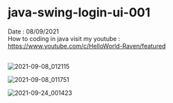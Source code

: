 # java-swing-login-ui-001
Date : 08/09/2021<br/>
How to coding in java
visit my youtube : https://www.youtube.com/c/HelloWorld-Raven/featured
<br/><br/>

![2021-09-08_012115](https://user-images.githubusercontent.com/58245926/132392905-6659b2c5-420a-4edf-b472-dc94c5205fe3.png)

![2021-09-08_011751](https://user-images.githubusercontent.com/58245926/132392297-140bbc4e-1548-4dd9-b88e-fb9a1640b740.png)

![2021-09-24_001423](https://user-images.githubusercontent.com/58245926/134766690-5a29eb05-6dd6-43e7-830e-bf802352cbef.png)
